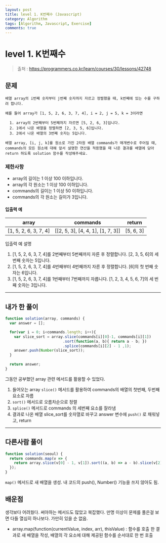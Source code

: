 ```yaml
---
layout: post
title: level 1. K번째수 (Javascript)
category: Algorithm
tags: [Algorithm, Javascript, Exercise]
comments: true
---
```

# level 1. K번째수
> 출처 : <https://programmers.co.kr/learn/courses/30/lessons/42748>

## 문제

```
배열 array의 i번째 숫자부터 j번째 숫자까지 자르고 정렬했을 때, k번째에 있는 수를 구하려 합니다.

예를 들어 array가 [1, 5, 2, 6, 3, 7, 4], i = 2, j = 5, k = 3이라면

  1. array의 2번째부터 5번째까지 자르면 [5, 2, 6, 3]입니다.
  2. 1에서 나온 배열을 정렬하면 [2, 3, 5, 6]입니다.
  3. 2에서 나온 배열의 3번째 숫자는 5입니다.  

배열 array, [i, j, k]를 원소로 가진 2차원 배열 commands가 매개변수로 주어질 때, commands의 모든 원소에 대해 앞서 설명한 연산을 적용했을 때 나온 결과를 배열에 담아 return 하도록 solution 함수를 작성해주세요.
```

### 제한사항

  - array의 길이는 1 이상 100 이하입니다.
  - array의 각 원소는 1 이상 100 이하입니다.
  - commands의 길이는 1 이상 50 이하입니다.
  - commands의 각 원소는 길이가 3입니다.

#### 입출력 예

array | commands | return 
--------- | --------- | ---------
[1, 5, 2, 6, 3, 7, 4] | [[2, 5, 3], [4, 4, 1], [1, 7, 3]] | [5, 6, 3]

입출력 예 설명  
  1. [1, 5, 2, 6, 3, 7, 4]를 2번째부터 5번째까지 자른 후 정렬합니다. [2, 3, 5, 6]의 세 번째 숫자는 5입니다.
  1. [1, 5, 2, 6, 3, 7, 4]를 4번째부터 4번째까지 자른 후 정렬합니다. [6]의 첫 번째 숫자는 6입니다.
  1. [1, 5, 2, 6, 3, 7, 4]를 1번째부터 7번째까지 자릅니다. [1, 2, 3, 4, 5, 6, 7]의 세 번째 숫자는 3입니다.

***

## 내가 한 풀이
```javascript
function solution(array, commands) {
  var answer = [];

  for(var i = 0; i<commands.length; i++){
    var slice_sort = array.slice(commands[i][0]-1, commands[i][1])
                          .sort(function(a, b){ return a - b; }) 
                          .splice(commands[i][2] - 1 ,1);
    answer.push(Number(slice_sort));
  }
  
  return answer;
}
```
그동안 공부했던 array 관련 메서드를 활용할 수 있었다.  
1. 들어오는 array `slice()` 메서드를 활용하여 commands의 배열의 첫번째, 두번째 요소로 자름
2. `sort()` 메서드로 오름차순으로 정렬
3. `splice()` 메서드로 commands 의 세번째 요소를 잘라냄
4. 결과로 나온 배열 slice_sort를 숫자열로 바꾸고 answer 변수에 `push()` 로 채워넣고, return
***

## 다른사람 풀이
```javascript
function solution(seoul) {
  return commands.map(v => {
    return array.slice(v[0] - 1, v[1]).sort((a, b) => a - b).slice(v[2] - 1, v[2])[0];
  });
}
```
`map()` 메서드로 새 배열을 생성. 내 코드의 push(), Number() 기능을 쓰지 않아도 됨.

## 배운점

생각보다 어려웠다. 써야하는 메서드도 많았고 복잡했다. 만명 이상이 문제를 풀은걸 보면 다들 열심히 하나보다. 가만히 있을 순 없음.

- array.map(function(currentValue, index, arr), thisValue) : 함수를 호출 한 결과로 새 배열을 작성, 배열의 각 요소에 대해 제공된 함수를 순서대로 한 번 호출 
